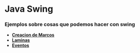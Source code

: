 # Java Swing 
### Ejemplos sobre cosas que podemos hacer con swing

- [**Creacion de Marcos**](./READMES/CreacionMarcos.md)
- [**Laminas**](./READMES/JPanel.md)
- [**Eventos**](./READMES/Eventos.md)